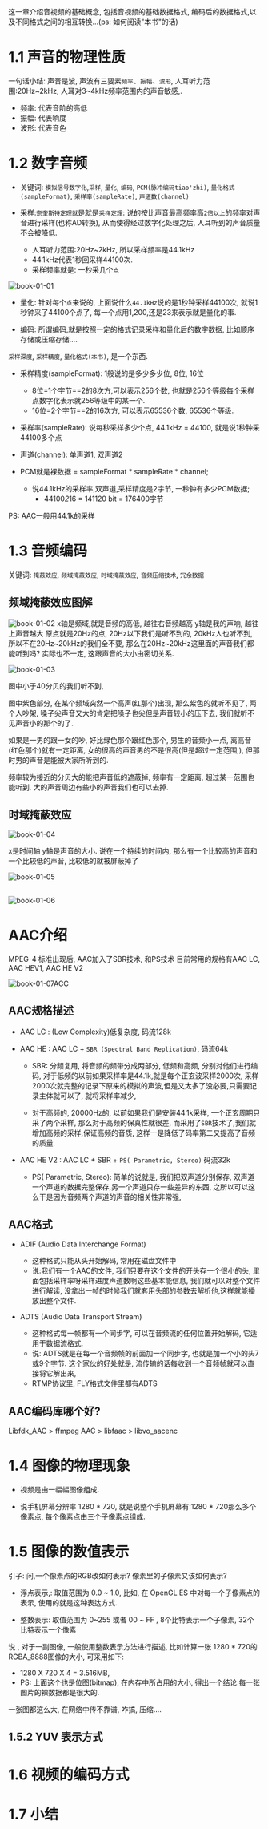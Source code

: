 这一章介绍音视频的基础概念, 包括音视频的基础数据格式, 编码后的数据格式,以及不同格式之间的相互转换...(ps: 如何阅读"本书"的话)

# 1.1 声音的物理性质

一句话小结: 声音是波, 声波有三要素`频率`、`振幅`、`波形`, 人耳听力范围:20Hz~2kHz, 人耳对3~4kHz频率范围内的声音敏感,.

- 频率: 代表音阶的高低
- 振幅: 代表响度
- 波形: 代表音色

# 1.2 数字音频




- 关键词: `模拟信号数字化`,`采样`, `量化`, `编码`, `PCM(脉冲编码tiao'zhi)`, `量化格式(sampleFormat)`, `采样率(sampleRate)`, `声道数(channel)`

- 采样:`奈奎斯特定理就`是就是`采样定理`: 说的按比声音最高频率高`2倍以上`的频率对声音进行采样(也称AD转换), 从而使得经过数字化处理之后, 人耳听到的声音质量不会被降低.
  - 人耳听力范围:20Hz~2kHz, 所以采样频率是44.1kHz
  - 44.1kHz代表1秒回采样44100次.
  - 采样频率就是: 一秒采几个`点`


![book-01-01](image/book-01-01.png)

- 量化: 针对每个`点`来说的, 上面说什么`44.1kHz`说的是1秒钟采样44100次, 就说1秒钟采了44100个点了, 每一个点用1,200,还是23来表示就是量化的事.


- 编码: 所谓编码,就是按照一定的格式记录采样和量化后的数字数据, 比如顺序存储或压缩存储....

`采样深度`, `采样精度`, `量化格式(本书)`, 是一个东西.

- 采样精度(sampleFormat): 1般说的是多少多少位, 8位, 16位
  - 8位=1个字节==2的8次方,可以表示256个数, 也就是256个等级每个采样点数字化表示就256等级中的某一个.
  - 16位=2个字节==2的16次方, 可以表示65536个数, 65536个等级.

- 采样率(sampleRate): 说每秒采样多少个点, 44.1kHz = 44100, 就是说1秒钟采44100多个点

- 声道(channel): 单声道1, 双声道2


- PCM就是裸数据 =  sampleFormat *  sampleRate *  channel;
  - 说44.1kHz的采样率,双声道,采样精度是2字节, 一秒钟有多少PCM数据; 
    - 44100*2*16 = 141120 bit = 176400字节

PS: AAC一般用44.1k的采样

# 1.3 音频编码


关键词: `掩蔽效应`, `频域掩蔽效应`, `时域掩蔽效应`, `音频压缩技术`, `冗余数据`



## 频域掩蔽效应图解

![book-01-02](image/book-01-02.png)
x轴是频域,就是音频的高低, 越往右音频越高
y轴是我的声响, 越往上声音越大
原点就是20Hz的点, 20Hz以下我们是听不到的, 20kHz人也听不到, 所以不在20Hz~20kHz的我们全不要, 那么在20Hz~20kHz这里面的声音我们都能听到吗? 实际也不一定, 这跟声音的大小由密切关系.


![book-01-03](image/book-01-03.png)

图中小于40分贝的我们听不到, 

图中紫色部分, 在某个频域突然一个高声(红那个)出现, 那么紫色的就听不见了, 两个人吵架, 嗓子尖声音又大的肯定把嗓子也尖但是声音较小的压下去, 我们就听不见声音小的那个的了.



如果是一男的跟一女的吵, 好比绿色那个跟红色那个, 男生的音频小一点, 离高音(红色那个)就有一定距离, 女的很高的声音男的不是很高(但是超过一定范围,), 但那时男的声音是能被大家所听到的.

频率较为接近的分贝大的能把声音低的遮蔽掉, 频率有一定距离, 超过某一范围也能听到. 大的声音周边有些小的声音我们也可以去掉. 

## 时域掩蔽效应

![book-01-04](image/book-01-04.png)


x是时间轴
y轴是声音的大小.
说在一个持续的时间内, 那么有一个比较高的声音和一个比较低的声音, 比较低的就被屏蔽掉了


![book-01-05](image/book-01-05.png)

## 
![book-01-06](image/book-01-06.png)


# AAC介绍

MPEG-4 标准出现后, AAC加入了SBR技术, 和PS技术
目前常用的规格有AAC LC, AAC HEV1, AAC HE V2

![book-01-07ACC](image/book-01-07ACC.png)

## AAC规格描述

- AAC LC : (Low Complexity)低复杂度, 码流128k

- AAC HE : AAC LC + `SBR (Spectral Band Replication)`, 码流64k
	-  SBR: 分频复用, 将音频的频带分成两部分, 低频和高频, 分别对他们进行编码, 对于低频的以前如果采样率是44.1k,就是每个正玄波采样2000次, 采样2000次就完整的记录下原来的模拟的声波,但是又太多了没必要,只需要记录主体就可以了, 就将采样率减少,   

  - 对于高频的, 20000Hz的, 以前如果我们是安装44.1k采样, 一个正玄周期只采了两个采样, 那么对于高频的保真性就很差, 而采用了`SBR`技术了,我们就增加高频的采样,保证高频的音质, 这样一是降低了码率第二又提高了音频的质量. 

- AAC HE V2 : AAC LC + SBR + `PS( Parametric, Stereo)` 码流32k
  - PS( Parametric, Stereo): 简单的说就是, 我们把双声道分别保存,  双声道一个声道的数据完整保存,另一个声道只存一些差异的东西, 之所以可以这么干是因为音频两个声道的声音的相关性非常强,


## AAC格式

- ADIF (Audio Data Interchange Format)
  - 这种格式只能从头开始解码, 常用在磁盘文件中
  - 说:我们有一个AAC的文件, 我们只要在这个文件的开头存一个很小的头, 里面包括采样率呀采样进度声道数啊这些基本能信息,  我们就可以对整个文件进行解读, 没拿出一帧的时候我们就套用头部的参数去解析他,这样就能播放出整个文件.


- ADTS (Audio Data Transport Stream)
  - 这种格式每一帧都有一个同步字, 可以在音频流的任何位置开始解码, 它适用于数据流格式. 
  - 说: ADTS就是在每一个音频帧的前面加一个同步字, 也就是加一个小的头7或9个字节. 这个家伙的好处就是, 流传输的话每收到一个音频帧就可以直接将它解出来, 
  - RTMP协议里, FLY格式文件里都有ADTS


## AAC编码库哪个好?

Libfdk_AAC > ffmpeg AAC > libfaac > libvo_aacenc

# 1.4 图像的物理现象

-  视频是由一幅幅图像组成.

- 说手机屏幕分辨率 1280 * 720,  就是说整个手机屏幕有:1280 * 720那么多个像素点, 每个像素点由三个子像素点组成.


# 1.5 图像的数值表示

引子: 问,一个像素点的RGB改如何表示? 像素里的子像素又该如何表示?

- 浮点表示,: 取值范围为 0.0 ~ 1.0, 比如, 在 OpenGL ES 中对每一个子像素点的表示, 使用的就是这种表达方式.

- 整数表示: 取值范围为 0~255 或者 00 ~ FF , 8个比特表示一个子像素, 32个比特表示一个像素

说 , 对于一副图像, 一般使用整数表示方法进行描述, 比如计算一张 1280 * 720的RGBA_8888图像的大小, 可采用如下:
 - 1280 X 720 X 4  = 3.516MB, 
 - PS: 上面这个也是位图(bitmap), 在内存中所占用的大小, 得出一个结论:每一张图片的裸数据都是很大的. 

一张图都这么大, 在网络中传不靠谱, 咋搞, 压缩....

## 1.5.2 YUV 表示方式



# 1.6 视频的编码方式

# 1.7 小结